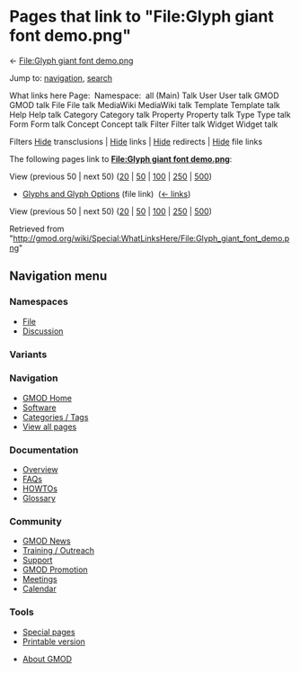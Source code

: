 <div id="mw-page-base" class="noprint">

</div>

<div id="mw-head-base" class="noprint">

</div>

<div id="content" class="mw-body" role="main">

<span id="top"></span>

<div id="mw-js-message" style="display:none;">

</div>



# <span dir="auto">Pages that link to "File:Glyph giant font demo.png"</span>

<div id="bodyContent">

<div id="contentSub">

← [File:Glyph giant font
demo.png](/wiki/File:Glyph_giant_font_demo.png "File:Glyph giant font demo.png")

</div>

<div id="jump-to-nav" class="mw-jump">

Jump to: [navigation](#mw-navigation), [search](#p-search)

</div>

<div id="mw-content-text">

What links here Page:  Namespace:  all (Main) Talk User User talk GMOD
GMOD talk File File talk MediaWiki MediaWiki talk Template Template talk
Help Help talk Category Category talk Property Property talk Type Type
talk Form Form talk Concept Concept talk Filter Filter talk Widget
Widget talk

Filters
[Hide](/mediawiki/index.php?title=Special:WhatLinksHere/File:Glyph_giant_font_demo.png&hidetrans=1 "Special:WhatLinksHere/File:Glyph giant font demo.png")
transclusions \|
[Hide](/mediawiki/index.php?title=Special:WhatLinksHere/File:Glyph_giant_font_demo.png&hidelinks=1 "Special:WhatLinksHere/File:Glyph giant font demo.png")
links \|
[Hide](/mediawiki/index.php?title=Special:WhatLinksHere/File:Glyph_giant_font_demo.png&hideredirs=1 "Special:WhatLinksHere/File:Glyph giant font demo.png")
redirects \|
[Hide](/mediawiki/index.php?title=Special:WhatLinksHere/File:Glyph_giant_font_demo.png&hideimages=1 "Special:WhatLinksHere/File:Glyph giant font demo.png")
file links

The following pages link to **[File:Glyph giant font
demo.png](/wiki/File:Glyph_giant_font_demo.png "File:Glyph giant font demo.png")**:

View (previous 50 \| next 50)
([20](/mediawiki/index.php?title=Special:WhatLinksHere/File:Glyph_giant_font_demo.png&limit=20 "Special:WhatLinksHere/File:Glyph giant font demo.png")
\|
[50](/mediawiki/index.php?title=Special:WhatLinksHere/File:Glyph_giant_font_demo.png&limit=50 "Special:WhatLinksHere/File:Glyph giant font demo.png")
\|
[100](/mediawiki/index.php?title=Special:WhatLinksHere/File:Glyph_giant_font_demo.png&limit=100 "Special:WhatLinksHere/File:Glyph giant font demo.png")
\|
[250](/mediawiki/index.php?title=Special:WhatLinksHere/File:Glyph_giant_font_demo.png&limit=250 "Special:WhatLinksHere/File:Glyph giant font demo.png")
\|
[500](/mediawiki/index.php?title=Special:WhatLinksHere/File:Glyph_giant_font_demo.png&limit=500 "Special:WhatLinksHere/File:Glyph giant font demo.png"))

- [Glyphs and Glyph
  Options](/wiki/Glyphs_and_Glyph_Options "Glyphs and Glyph Options")
  (file link) ‎ <span class="mw-whatlinkshere-tools">([←
  links](/mediawiki/index.php?title=Special:WhatLinksHere&target=Glyphs+and+Glyph+Options "Special:WhatLinksHere"))</span>

View (previous 50 \| next 50)
([20](/mediawiki/index.php?title=Special:WhatLinksHere/File:Glyph_giant_font_demo.png&limit=20 "Special:WhatLinksHere/File:Glyph giant font demo.png")
\|
[50](/mediawiki/index.php?title=Special:WhatLinksHere/File:Glyph_giant_font_demo.png&limit=50 "Special:WhatLinksHere/File:Glyph giant font demo.png")
\|
[100](/mediawiki/index.php?title=Special:WhatLinksHere/File:Glyph_giant_font_demo.png&limit=100 "Special:WhatLinksHere/File:Glyph giant font demo.png")
\|
[250](/mediawiki/index.php?title=Special:WhatLinksHere/File:Glyph_giant_font_demo.png&limit=250 "Special:WhatLinksHere/File:Glyph giant font demo.png")
\|
[500](/mediawiki/index.php?title=Special:WhatLinksHere/File:Glyph_giant_font_demo.png&limit=500 "Special:WhatLinksHere/File:Glyph giant font demo.png"))

</div>

<div class="printfooter">

Retrieved from
"<http://gmod.org/wiki/Special:WhatLinksHere/File:Glyph_giant_font_demo.png>"

</div>

<div id="catlinks" class="catlinks catlinks-allhidden">

</div>

<div class="visualClear">

</div>

</div>

</div>

<div id="mw-navigation">

## Navigation menu

<div id="mw-head">



<div id="left-navigation">

<div id="p-namespaces" class="vectorTabs" role="navigation"
aria-labelledby="p-namespaces-label">

### Namespaces

- <span id="ca-nstab-image"><a href="/wiki/File:Glyph_giant_font_demo.png" accesskey="c"
  title="View the file page [c]">File</a></span>
- <span id="ca-talk"><a
  href="/mediawiki/index.php?title=File_talk:Glyph_giant_font_demo.png&amp;action=edit&amp;redlink=1"
  accesskey="t"
  title="Discussion about the content page [t]">Discussion</a></span>

</div>

<div id="p-variants" class="vectorMenu emptyPortlet" role="navigation"
aria-labelledby="p-variants-label">

### 

### Variants[](#)

<div class="menu">

</div>

</div>

</div>





</div>

</div>

</div>

<div id="mw-panel">

<div id="p-logo" role="banner">

<a href="/wiki/Main_Page"
style="background-image: url(http://gmod.org/images/GMOD-cogs.png);"
title="Visit the main page"></a>

</div>

<div id="p-Navigation" class="portal" role="navigation"
aria-labelledby="p-Navigation-label">

### Navigation

<div class="body">

- <span id="n-GMOD-Home">[GMOD Home](/wiki/Main_Page)</span>
- <span id="n-Software">[Software](/wiki/GMOD_Components)</span>
- <span id="n-Categories-.2F-Tags">[Categories /
  Tags](/wiki/Categories)</span>
- <span id="n-View-all-pages">[View all
  pages](/wiki/Special:AllPages)</span>

</div>

</div>

<div id="p-Documentation" class="portal" role="navigation"
aria-labelledby="p-Documentation-label">

### Documentation

<div class="body">

- <span id="n-Overview">[Overview](/wiki/Overview)</span>
- <span id="n-FAQs">[FAQs](/wiki/Category:FAQ)</span>
- <span id="n-HOWTOs">[HOWTOs](/wiki/Category:HOWTO)</span>
- <span id="n-Glossary">[Glossary](/wiki/Glossary)</span>

</div>

</div>

<div id="p-Community" class="portal" role="navigation"
aria-labelledby="p-Community-label">

### Community

<div class="body">

- <span id="n-GMOD-News">[GMOD News](/wiki/GMOD_News)</span>
- <span id="n-Training-.2F-Outreach">[Training /
  Outreach](/wiki/Training_and_Outreach)</span>
- <span id="n-Support">[Support](/wiki/Support)</span>
- <span id="n-GMOD-Promotion">[GMOD
  Promotion](/wiki/GMOD_Promotion)</span>
- <span id="n-Meetings">[Meetings](/wiki/Meetings)</span>
- <span id="n-Calendar">[Calendar](/wiki/Calendar)</span>

</div>

</div>

<div id="p-tb" class="portal" role="navigation"
aria-labelledby="p-tb-label">

### Tools

<div class="body">

- <span id="t-specialpages"><a href="/wiki/Special:SpecialPages" accesskey="q"
  title="A list of all special pages [q]">Special pages</a></span>
- <span id="t-print"><a
  href="/mediawiki/index.php?title=Special:WhatLinksHere/File:Glyph_giant_font_demo.png&amp;printable=yes"
  rel="alternate" accesskey="p"
  title="Printable version of this page [p]">Printable version</a></span>

</div>

</div>

</div>

</div>

<div id="footer" role="contentinfo">

- <span id="footer-places-about">[About
  GMOD](/wiki/GMOD:About "GMOD:About")</span>

<!-- -->






</div>
